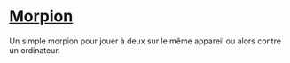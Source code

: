 # [Morpion](https://nathanjourdain.github.io/Morpion/)
Un simple morpion pour jouer à deux sur le même appareil ou alors contre un ordinateur.
